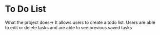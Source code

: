 # To Do List

What the project does-> It allows users to create a todo list. Users are able to edit or delete tasks and are able to see previous saved tasks
